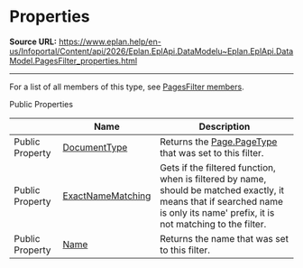 # Properties

**Source URL:** https://www.eplan.help/en-us/Infoportal/Content/api/2026/Eplan.EplApi.DataModelu~Eplan.EplApi.DataModel.PagesFilter_properties.html

---

For a list of all members of this type, see [PagesFilter members](Eplan.EplApi.DataModelu~Eplan.EplApi.DataModel.PagesFilter_members.html).

Public Properties

|  | Name | Description |
| --- | --- | --- |
| Public Property | [DocumentType](Eplan.EplApi.DataModelu~Eplan.EplApi.DataModel.PagesFilter~DocumentType.html) | Returns the [Page.PageType](Eplan.EplApi.DataModelu~Eplan.EplApi.DataModel.Page~PageType.html) that was set to this filter. |
| Public Property | [ExactNameMatching](Eplan.EplApi.DataModelu~Eplan.EplApi.DataModel.PagesFilter~ExactNameMatching.html) | Gets if the filtered function, when is filtered by name, should be matched exactly, it means that if searched name is only its name' prefix, it is not matching to the filter. |
| Public Property | [Name](Eplan.EplApi.DataModelu~Eplan.EplApi.DataModel.PagesFilter~Name.html) | Returns the name that was set to this filter. |


